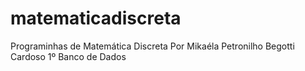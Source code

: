 # matematicadiscreta
Programinhas de Matemática Discreta
Por Mikaéla Petronilho Begotti Cardoso
1º Banco de Dados
